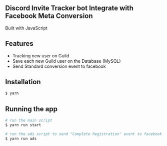 ## Discord Invite Tracker bot Integrate with Facebook Meta Conversion 
Built with JavaScript 


## Features
- Tracking new user on Guild
- Save each new Guild user on the Database (MySQL)
- Send Standard conversion event to facebook


## Installation

```bash
$ yarn
```

## Running the app

```bash
# run the main script
$ yarn run start

# run the ads script to send "Complete Registration" event to facebook on each new user
$ yarn run ads
```

